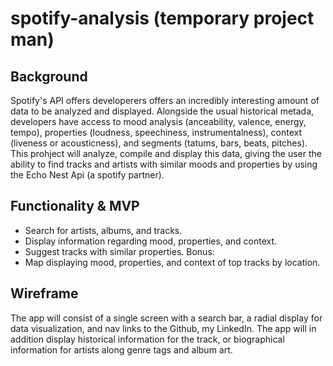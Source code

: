 # spotify-analysis (temporary project man)

## Background

Spotify's API offers developerers offers an incredibly interesting amount of data to be analyzed and displayed.
Alongside the usual historical metada, developers have access to mood analysis (anceability, valence, energy, tempo),
properties (loudness, speechiness, instrumentalness), context (liveness or acousticness), and 
segments (tatums, bars, beats, pitches). This prohject will analyze, compile and display this data, giving the user the ability
to find tracks and artists with similar moods and properties by using the Echo Nest Api (a spotify partner). 

## Functionality & MVP 

* Search for artists, albums, and tracks.
* Display information regarding mood, properties, and context. 
* Suggest tracks with similar properties. 
Bonus: 
* Map displaying mood, properties, and context of top tracks by location. 

## Wireframe

The app will consist of a single screen with a search bar, a radial display for data visualization, and 
nav links to the Github, my LinkedIn. The app will in addition display historical information for the track, or biographical 
information for artists along genre tags and album art. 


